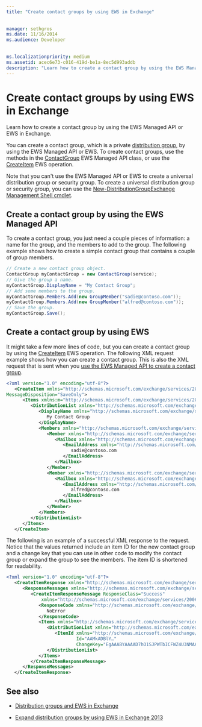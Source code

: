 ```yaml
---
title: "Create contact groups by using EWS in Exchange"
 
 
manager: sethgros
ms.date: 11/16/2014
ms.audience: Developer
 
 
ms.localizationpriority: medium
ms.assetid: acec6e73-c016-419d-be1a-8ec5d993addb
description: "Learn how to create a contact group by using the EWS Managed API or EWS in Exchange."
---
```


# Create contact groups by using EWS in Exchange

Learn how to create a contact group by using the EWS Managed API or EWS in Exchange.
  
You can create a contact group, which is a private [distribution group](distribution-groups-and-ews-in-exchange.md), by using the EWS Managed API or EWS. To create contact groups, use the methods in the [ContactGroup](https://msdn.microsoft.com/library/office/microsoft.exchange.webservices.data.contactgroup%28v=exchg.80%29.aspx) EWS Managed API class, or use the [CreateItem](https://msdn.microsoft.com/library/78a52120-f1d0-4ed7-8748-436e554f75b6%28Office.15%29.aspx) EWS operation. 
  
Note that you can't use the EWS Managed API or EWS to create a universal distribution group or security group. To create a universal distribution group or security group, you can use the [New-DistributionGroup](https://technet.microsoft.com/library/aa998856%28v=exchg.150%29.aspx)[Exchange Management Shell cmdlet](https://msdn.microsoft.com/library/ff326159%28v=exchg.140%29.aspx). 
  
## Create a contact group by using the EWS Managed API
<a name="bk_EWSMA"> </a>

To create a contact group, you just need a couple pieces of information: a name for the group, and the members to add to the group. The following example shows how to create a simple contact group that contains a couple of group members.
  
```cs
// Create a new contact group object.
ContactGroup myContactGroup = new ContactGroup(service);
// Give the group a name.
myContactGroup.DisplayName = "My Contact Group";
// Add some members to the group.
myContactGroup.Members.Add(new GroupMember("sadie@contoso.com"));
myContactGroup.Members.Add(new GroupMember("alfred@contoso.com"));
// Save the group.
myContactGroup.Save();

```

## Create a contact group by using EWS
<a name="bk_EWSMA"> </a>

It might take a few more lines of code, but you can create a contact group by using the [CreateItem](https://msdn.microsoft.com/library/78a52120-f1d0-4ed7-8748-436e554f75b6%28Office.15%29.aspx) EWS operation. The following XML request example shows how you can create a contact group. This is also the XML request that is sent when you [use the EWS Managed API to create a contact group](#bk_EWSMA).
  
```XML
<?xml version="1.0" encoding="utf-8"?>
   <CreateItem xmlns="http://schemas.microsoft.com/exchange/services/2006/messages" 
MessageDisposition="SaveOnly">
      <Items xmlns:m="http://schemas.microsoft.com/exchange/services/2006/messages">
         <DistributionList xmlns="http://schemas.microsoft.com/exchange/services/2006/types">
            <DisplayName xmlns="http://schemas.microsoft.com/exchange/services/2006/types">
               My Contact Group
            </DisplayName>
            <Members xmlns="http://schemas.microsoft.com/exchange/services/2006/types">
               <Member xmlns="http://schemas.microsoft.com/exchange/services/2006/types">
                  <Mailbox xmlns="http://schemas.microsoft.com/exchange/services/2006/types">
                     <EmailAddress xmlns="http://schemas.microsoft.com/exchange/services/2006/types">
                        sadie@contoso.com
                     </EmailAddress>
                  </Mailbox>
               </Member>
               <Member xmlns="http://schemas.microsoft.com/exchange/services/2006/types">
                  <Mailbox xmlns="http://schemas.microsoft.com/exchange/services/2006/types">
                     <EmailAddress xmlns="http://schemas.microsoft.com/exchange/services/2006/types">
                        alfred@contoso.com
                     </EmailAddress>
                  </Mailbox>
               </Member>
            </Members>
         </DistributionList>
      </Items>
   </CreateItem>
```

The following is an example of a successful XML response to the request. Notice that the values returned include an item ID for the new contact group and a change key that you can use in other code to modify the contact group or expand the group to see the members. The item ID is shortened for readability.
  
```XML
<?xml version="1.0" encoding="utf-8"?>
   <CreateItemResponse xmlns="http://schemas.microsoft.com/exchange/services/2006/messages">
      <ResponseMessages xmlns="http://schemas.microsoft.com/exchange/services/2006/messages">
         <CreateItemResponseMessage ResponseClass="Success" 
             xmlns="http://schemas.microsoft.com/exchange/services/2006/messages">
            <ResponseCode xmlns="http://schemas.microsoft.com/exchange/services/2006/messages">
               NoError
            </ResponseCode>
            <Items xmlns="http://schemas.microsoft.com/exchange/services/2006/messages">
               <DistributionList xmlns="http://schemas.microsoft.com/exchange/services/2006/types">
                  <ItemId xmlns="http://schemas.microsoft.com/exchange/services/2006/types" 
                          Id="AAMkADBlY…" 
                          ChangeKey="EgAAABYAAAAD7hO1SJPWTbICFWZ4U3NMAABXzQiK" />
               </DistributionList>
            </Items>
         </CreateItemResponseMessage>
      </ResponseMessages>
   </CreateItemResponse>
```

## See also


- [Distribution groups and EWS in Exchange](distribution-groups-and-ews-in-exchange.md)
    
- [Expand distribution groups by using EWS in Exchange 2013](how-to-expand-distribution-groups-by-using-ews-in-exchange-2013.md)
    

